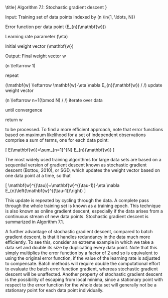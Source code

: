 \title{
Algorithm 7.1: Stochastic gradient descent
}

Input: Training set of data points indexed by \(n \in\{1, \ldots, N\}\)

Error function per data point \(E_{n}(\mathbf{w})\)

Learning rate parameter \(\eta\)

Initial weight vector \(\mathbf{w}\)

Output: Final weight vector w

\(n \leftarrow 1\)

repeat

\(\mathbf{w} \leftarrow \mathbf{w}-\eta \nabla E_{n}(\mathbf{w}) / /\) update weight vector

\(n \leftarrow n+1(\bmod N) / /\) iterate over data

until convergence

return w

to be processed. To find a more efficient approach, note that error functions based on maximum likelihood for a set of independent observations comprise a sum of terms, one for each data point:

\[
E(\mathbf{w})=\sum_{n=1}^{N} E_{n}(\mathbf{w})
\]

The most widely used training algorithms for large data sets are based on a sequential version of gradient descent known as stochastic gradient descent (Bottou, 2010), or SGD, which updates the weight vector based on one data point at a time, so that

\[
\mathbf{w}^{(\tau)}=\mathbf{w}^{(\tau-1)}-\eta \nabla E_{n}\left(\mathbf{w}^{(\tau-1)}\right)
\]

This update is repeated by cycling through the data. A complete pass through the whole training set is known as a training epoch. This technique is also known as online gradient descent, especially if the data arises from a continuous stream of new data points. Stochastic gradient descent is summarized in Algorithm 7.1.

A further advantage of stochastic gradient descent, compared to batch gradient descent, is that it handles redundancy in the data much more efficiently. To see this, consider an extreme example in which we take a data set and double its size by duplicating every data point. Note that this simply multiplies the error function by a factor of 2 and so is equivalent to using the original error function, if the value of the learning rate is adjusted to compensate. Batch methods will require double the computational effort to evaluate the batch error function gradient, whereas stochastic gradient descent will be unaffected. Another property of stochastic gradient descent is the possibility of escaping from local minima, since a stationary point with respect to the error function for the whole data set will generally not be a stationary point for each data point individually.